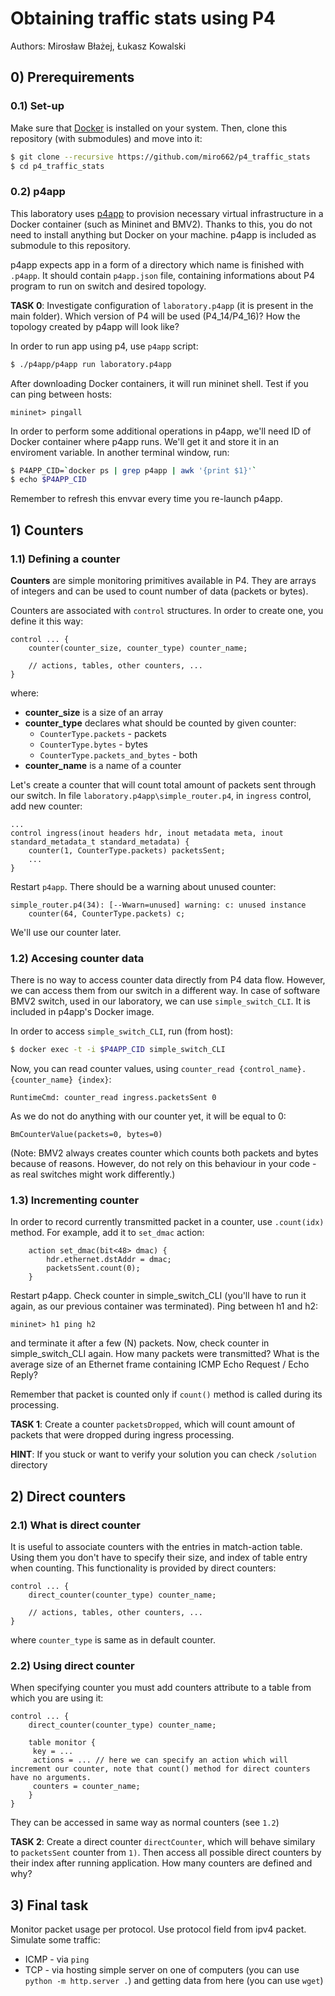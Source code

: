 # Obtaining traffic stats using P4
Authors: Mirosław Błażej, Łukasz Kowalski

## 0) Prerequirements
### 0.1) Set-up

Make sure that [Docker](https://docs.docker.com/engine/install/) is installed on your system. Then, clone this repository (with submodules) and move into it:
```bash
$ git clone --recursive https://github.com/miro662/p4_traffic_stats
$ cd p4_traffic_stats
```

### 0.2) p4app
This laboratory uses [p4app](https://github.com/p4lang/p4app) to provision necessary virtual infrastructure in a Docker container (such as Mininet and BMV2). Thanks to this, you do not need to install anything but Docker on your machine. p4app is included as submodule to this repository.

p4app expects app in a form of a directory which name is finished with `.p4app`. It should contain `p4app.json` file, containing informations about P4 program to run on switch and desired topology.

__TASK 0__: Investigate configuration of `laboratory.p4app` (it is present in the main folder). Which version of P4 will be used (P4_14/P4_16)? How the topology created by p4app will look like?

In order to run app using p4, use `p4app` script:

```bash
$ ./p4app/p4app run laboratory.p4app
```

After downloading Docker containers, it will run mininet shell. Test if you can ping between hosts:

```
mininet> pingall
```

In order to perform some additional operations in p4app, we'll need ID of Docker container where p4app runs. We'll get it and store it in an enviroment variable. In another terminal window, run:
```bash
$ P4APP_CID=`docker ps | grep p4app | awk '{print $1}'`
$ echo $P4APP_CID
```
Remember to refresh this envvar every time you re-launch p4app.

## 1) Counters
### 1.1) Defining a counter
__Counters__ are simple monitoring primitives available in P4. They are arrays of integers and can be used to count number of data (packets or bytes).

Counters are associated with `control` structures. In order to create one, you define it this way:
```p4
control ... {
    counter(counter_size, counter_type) counter_name;

    // actions, tables, other counters, ...
}
```
where:
* __counter_size__ is a size of an array
* __counter_type__ declares what should be counted by given counter:
    - `CounterType.packets` - packets
    - `CounterType.bytes` - bytes
    - `CounterType.packets_and_bytes` - both
* __counter_name__ is a name of a counter

Let's create a counter that will count total amount of packets sent through our switch. In file `laboratory.p4app\simple_router.p4`, in `ingress` control, add new counter:

```p4
...
control ingress(inout headers hdr, inout metadata meta, inout standard_metadata_t standard_metadata) {
    counter(1, CounterType.packets) packetsSent;
    ...
}
```

Restart `p4app`. There should be a warning about unused counter:
```
simple_router.p4(34): [--Wwarn=unused] warning: c: unused instance
    counter(64, CounterType.packets) c;
```
We'll use our counter later.

### 1.2) Accesing counter data
There is no way to access counter data directly from P4 data flow. However, we can access them from our switch in a different way. In case of software BMV2 switch, used in our laboratory, we can use `simple_switch_CLI`. It is included in p4app's Docker image.

In order to access `simple_switch_CLI`, run (from host):
```bash
$ docker exec -t -i $P4APP_CID simple_switch_CLI
```

Now, you can read counter values, using `counter_read {control_name}.{counter_name} {index}`:
```
RuntimeCmd: counter_read ingress.packetsSent 0
```

As we do not do anything with our counter yet, it will be equal to 0:
```
BmCounterValue(packets=0, bytes=0)
```

(Note: BMV2 always creates counter which counts both packets and bytes because of reasons. However, do not rely on this behaviour in your code - as real switches might work differently.)

### 1.3) Incrementing counter
In order to record currently transmitted packet in a counter, use `.count(idx)` method. For example, add it to `set_dmac` action:
```p4
    action set_dmac(bit<48> dmac) {
        hdr.ethernet.dstAddr = dmac;
        packetsSent.count(0);
    }
```
Restart p4app. Check counter in simple_switch_CLI (you'll have to run it again, as our previous container was terminated). Ping between h1 and h2:
```
mininet> h1 ping h2
```
and terminate it after a few (N) packets. Now, check counter in simple_switch_CLI again. How many packets were transmitted? What is the average size of an Ethernet frame containing ICMP Echo Request / Echo Reply?

Remember that packet is counted only if `count()` method is called during its processing. 

__TASK 1__: Create a counter `packetsDropped`, which will count amount of packets that were dropped during ingress processing. 

__HINT__: If you stuck or want to verify your solution you can check `/solution` directory

## 2) Direct counters
### 2.1) What is direct counter
It is useful to associate counters with the entries in match-action table. Using them you don't have to specify their size, and index of table entry when counting. 
This functionality is provided by direct counters: 
```p4
control ... {
    direct_counter(counter_type) counter_name;

    // actions, tables, other counters, ...
}
```
where  `counter_type` is same as in default counter. 

### 2.2) Using direct counter

When specifying counter you must add counters attribute to a table from which you are using it: 
```p4
control ... {
    direct_counter(counter_type) counter_name;

    table monitor {
     key = ...
     actions = ... // here we can specify an action which will increment our counter, note that count() method for direct counters have no arguments.
     counters = counter_name;
    }
}
```
They can be accessed in same way as normal counters (see `1.2`)

__TASK 2__: Create a direct counter `directCounter`, which will behave similary to `packetsSent` counter from `1)`. 
Then access all possible direct counters by their index after running application.
How many counters are defined and why?


## 3) Final task
Monitor packet usage per protocol. Use protocol field from ipv4 packet. Simulate some traffic:
* ICMP - via `ping`
* TCP - via hosting simple server on one of computers (you can use `python -m http.server .`) and getting data from here (you can use `wget`)
